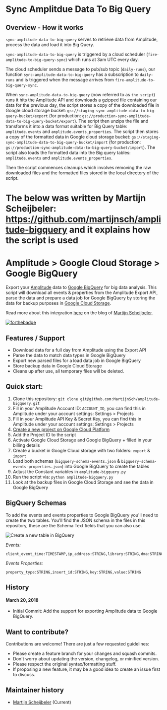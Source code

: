 # Sync Amplitdue Data To Big Query
## Overview - How it works

`sync-amplitude-data-to-big-query` serves to retrieve data from Amplitude, process the data and
load it into Big Query.

`sync-amplitude-data-to-big-query` is triggered by a cloud scheduler (`fire-amplitude-to-big-query-sync`) which runs at 3am UTC every day.

The cloud scheduler sends a message to pub/sub topic (`daily-runs`), our function `sync-amplitude-data-to-big-query` has a 
subscription to `daily-runs` and is triggered when the message arrives from `fire-amplitude-to-big-query-sync`.

When `sync-amplitude-data-to-big-query` (now referred to as `the script`) runs it hits the Amplitude API and downloads a gzipped file containing our data for the previous day, the script stores a copy of the downloaded file in Google cloud storage bucket: `gs://staging-sync-amplitude-data-to-big-query-bucket/export` (for production: `gs://production-sync-amplitude-data-to-big-query-bucket/export`). The script then unzips the file and transforms it into a data format suitable for Big Query table: `amplitude.events` and `amplitude.events_properties`. The script then stores a copy of the formatted data in 
Google cloud storage bucket: `gs://staging-sync-amplitude-data-to-big-query-bucket/import` (for production: `gs://production-sync-amplitude-data-to-big-query-bucket/import`). 
The script also loads the formatted data into the Big query tables: `amplitude.events` and `amplitude.events_properties`.

Then the script commences cleanups which involves removing the raw downloaded files and the formatted files stored in the local directory of the script.



# The below was written by Martijn Scheijbeler: https://github.com/martijnsch/amplitude-bigquery and it explains how the script is used

# Amplitude > Google Cloud Storage > Google BigQuery
Export your [Amplitude](https://amplitude.com/) data to [Google BigQuery](https://bigquery.cloud.google.com) for big data analysis.
This script will download all events & properties from the Amplitude
Export API, parse the data and prepare a data job for Google BigQuery
by storing the data for backup purposes in [Google Cloud Storage](https://cloud.google.com/storage/).

Read more about this integration [here](http://www.martijnscheijbeler.com/import-amplitude-into-google-bigquery/) on the blog of [Martijn Scheijbeler](http//www.martijnscheijbeler.com).

[![forthebadge](https://forthebadge.com/images/badges/fuck-it-ship-it.svg)](https://forthebadge.com)


## Features / Support
* Download data for a full day from Amplitude using the Export API
* Parse the data to match data types in Google BigQuery
* Export new parsed files for a load data job in Google BigQuery
* Store backup data in Google Cloud Storage
* Cleans up after use, all temporary files will be deleted.


## Quick start:
1. Clone this repository: `git clone git@github.com:MartijnSch/amplitude-bigquery.git`
2. Fill in your Amplitude Account ID: `ACCOUNT_ID`, you can find this in Amplitude under your account settings: Settings > Projects
3. Fill in your Amplitude API Key & Secret Key, you can find this in Amplitude under your account settings: Settings > Projects
4. [Create a new project on Google Cloud Platform](https://console.cloud.google.com/home/dashboard)
5. Add the Project ID to the script
6. Activate Google Cloud Storage and Google BigQuery + filled in your billing details
7. Create a bucket in Google Cloud storage with two folders: `export` & `import`
8. Load both schemas (`bigquery-schema-events.json` & `bigquery-schema-events-properties.json`) into Google BigQuery to create the tables
9. Adjust the Constant variables in `amplitude-bigquery.py`
10. Run the script via: `python amplitude-bigquery.py`
11. Look at the backup files in Google Cloud Storage and see the data in Google BigQuery


## BigQuery Schemas

To add the events and events properties to Google BigQuery you'll need to create the two tables. You'll find the JSON schema in the files in this repository, these are the Schema Text fields that you can also use.

![Create a new table in BigQuery](https://monosnap-m.s3.amazonaws.com/Google_BigQuery_2018-03-15_11-10-05.png)

*Events:* 
```
client_event_time:TIMESTAMP,ip_address:STRING,library:STRING,dma:STRING,user_creation_time:TIMESTAMP,insert_id:STRING,schema:INTEGER,processed_time:TIMESTAMP,client_upload_time:TIMESTAMP,app:INTEGER,user_id:STRING,city:STRING,event_type:STRING,device_carrier:STRING,location_lat:STRING,event_time:TIMESTAMP,platform:STRING,is_attribution_event:BOOLEAN,os_version:STRING,paying:BOOLEAN,amplitude_id:INTEGER,device_type:STRING,sample_rate:STRING,device_manufacturer:STRING,start_version:STRING,uuid:STRING,version_name:STRING,location_lng:STRING,server_upload_time:TIMESTAMP,event_id:INTEGER,device_id:STRING,device_family:STRING,os_name:STRING,adid:STRING,amplitude_event_type:STRING,device_brand:STRING,country:STRING,device_model:STRING,language:STRING,region:STRING,session_id:INTEGER,idfa:STRING,reference_time:TIMESTAMP
```

*Events Properties:*
```
property_type:STRING,insert_id:STRING,key:STRING,value:STRING
```

## History
#### March 20, 2018
* Initial Commit: Add the support for exporting Amplitude data to Google BigQuery.


## Want to contribute?
Contributions are welcome! There are just a few requested guidelines:

* Please create a feature branch for your changes and squash commits.
* Don't worry about updating the version, changelog, or minified version.
* Please respect the original syntax/formatting stuff.
* If proposing a new feature, it may be a good idea to create an issue first to discuss.


## Maintainer history
  * [Martijn Scheijbeler](https://github.com/martijnsch) (Current)